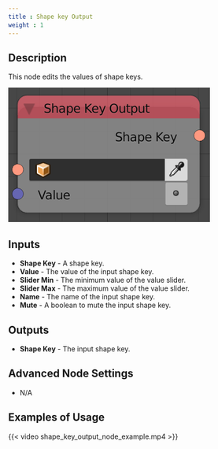 ```yaml
---
title : Shape key Output
weight : 1
---
```


## Description

This node edits the values of shape keys.

![image](shape_key_output_node.png)

## Inputs

- **Shape Key** - A shape key.
- **Value** - The value of the input shape key.
- **Slider Min** - The minimum value of the value slider.
- **Slider Max** - The maximum value of the value slider.
- **Name** - The name of the input shape key.
- **Mute** - A boolean to mute the input shape key.

## Outputs

- **Shape Key** - The input shape key.

## Advanced Node Settings

- N/A

## Examples of Usage

{{< video shape_key_output_node_example.mp4 >}}

